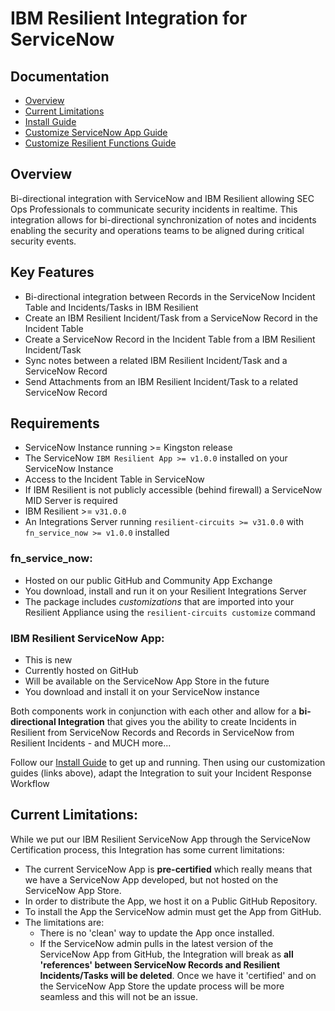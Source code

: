 # IBM Resilient Integration for ServiceNow

## Documentation
  - [Overview](#overview)
  - [Current Limitations](#current-limitations)
  - [Install Guide](./docs/install_guide)
  - [Customize ServiceNow App Guide](./docs/customize_snow_guide)
  - [Customize Resilient Functions Guide](./docs/customize_resilient_guide)

## Overview
Bi-directional integration with ServiceNow and IBM Resilient allowing SEC Ops Professionals to communicate security incidents in realtime. This integration allows for bi-directional synchronization of notes and incidents enabling the security and operations teams to be aligned during critical security events.

## Key Features
* Bi-directional integration between Records in the ServiceNow Incident Table and Incidents/Tasks in IBM Resilient
* Create an IBM Resilient Incident/Task from a ServiceNow Record in the Incident Table
* Create a ServiceNow Record in the Incident Table from a IBM Resilient Incident/Task
* Sync notes between a related IBM Resilient Incident/Task and a ServiceNow Record
* Send Attachments from an IBM Resilient Incident/Task to a related ServiceNow Record

## Requirements
* ServiceNow Instance running >= Kingston release
* The ServiceNow `IBM Resilient App >= v1.0.0` installed on your ServiceNow Instance
* Access to the Incident Table in ServiceNow
* If IBM Resilient is not publicly accessible (behind firewall) a ServiceNow MID Server is required
* IBM Resilient >= `v31.0.0`
* An Integrations Server running `resilient-circuits >= v31.0.0` with `fn_service_now >= v1.0.0` installed

### fn_service_now:
* Hosted on our public GitHub and Community App Exchange
* You download, install and run it on your Resilient Integrations Server
* The package includes *customizations* that are imported into your Resilient Appliance using the `resilient-circuits customize` command

### IBM Resilient ServiceNow App:
* This is new
* Currently hosted on GitHub
* Will be available on the ServiceNow App Store in the future
* You download and install it on your ServiceNow instance

Both components work in conjunction with each other and allow for a **bi-directional Integration** that gives you the ability to create Incidents in Resilient from ServiceNow Records and Records in ServiceNow from Resilient Incidents - and MUCH more...

Follow our [Install Guide](./docs/install_guide) to get up and running. Then using our customization guides (links above), adapt the Integration to suit your Incident Response Workflow

## Current Limitations:
While we put our IBM Resilient ServiceNow App through the ServiceNow Certification process, this Integration has some current limitations:

* The current ServiceNow App is **pre-certified** which really means that we have a ServiceNow App developed, but not hosted on the ServiceNow App Store.
* In order to distribute the App, we host it on a Public GitHub Repository. 
* To install the App the ServiceNow admin must get the App from GitHub. 
* The limitations are:
  * There is no 'clean' way to update the App once installed. 
  * If the ServiceNow admin pulls in the latest version of the ServiceNow App from GitHub, the Integration will break as **all 'references' between ServiceNow Records and Resilient Incidents/Tasks will be deleted**. Once we have it 'certified' and on the ServiceNow App Store the update process will be more seamless and this will not be an issue.

